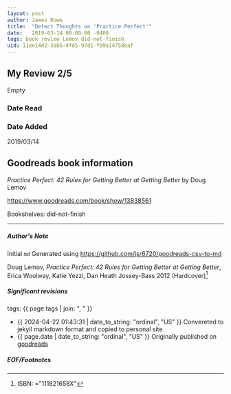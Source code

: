 ```yaml
---
layout: post
author: James Rowe
title:  "Detect Thoughts on 'Practice Perfect'"
date:   2019-03-14 00:00:00 -0400
tags: book review Lemov did-not-finish
uid: 11ee14d2-3a86-4fd5-97d1-f09a14758eaf
---
```


<!-- highly dependent on how you personally use jekyll templates, and how you want this to show up -->
<!-- escape any jekyll keys with double brackets -->

## My Review 2/5

Empty

### Date Read


### Date Added
2019/03/14

## Goodreads book information

*Practice Perfect: 42 Rules for Getting Better at Getting Better* by Doug Lemov

https://www.goodreads.com/book/show/13838561

Bookshelves: did-not-finish

---

##### Author's Note

Initial `md` Generated using https://github.com/jsr6720/goodreads-csv-to-md

Doug Lemov, *Practice Perfect: 42 Rules for Getting Better at Getting Better*, Erica Woolway, Katie Yezzi, Dan Heath Jossey-Bass 2012 (Hardcover)[^1]

##### Significant revisions

tags: {{ page.tags | join: ", " }} <!-- todo move this somewhere -->

- {{ 2024-04-22 01:43:31 | date_to_string: "ordinal", "US" }} Convereted to jekyll markdown format and copied to personal site
- {{ page.date | date_to_string: "ordinal", "US" }} Originally published on [goodreads](https://www.goodreads.com)

##### EOF/Footnotes

[^1]: ISBN: ="111821658X"